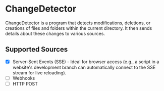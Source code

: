 # ChangeDetector

ChangeDetector is a program that detects modifications, deletions, or creations of files and folders within the current directory. It then sends details about these changes to various sources.

## Supported Sources

- [x] Server-Sent Events (SSE) - Ideal for browser access (e.g., a script in a website's development branch can automatically connect to the SSE stream for live reloading).
- [ ] Webhooks
- [ ] HTTP POST
